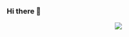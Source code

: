 ### Hi there 👋

<p align="center">
  <a href="https://github.com/RockySouthpaw">
    <img src="https://github-readme-stats.vercel.app/api?username=RockySouthpaw&count_private=true&include_all_commits=true&show_icons=true&theme=omni&custom_title=Rocko's Stats"/>
    </p>
  </a>
</p>
